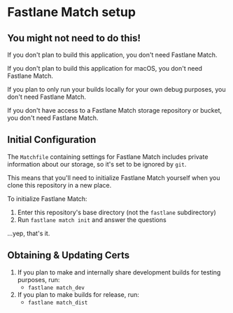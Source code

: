 # Fastlane Match setup

## You might not need to do this!

If you don't plan to build this application, you don't need Fastlane Match.

If you don't plan to build this application for macOS, you don't need Fastlane Match.

If you plan to only run your builds locally for your own debug purposes, you don't need Fastlane Match.

If you don't have access to a Fastlane Match storage repository or bucket, you don't need Fastlane Match.

## Initial Configuration

The `Matchfile` containing settings for Fastlane Match includes private information about our storage, so it's set to be ignored by `git`.

This means that you'll need to initialize Fastlane Match yourself when you clone this repository in a new place.

To initialize Fastlane Match:

1. Enter this repository's base directory (not the `fastlane` subdirectory)
2. Run `fastlane match init` and answer the questions

...yep, that's it.

## Obtaining & Updating Certs

1. If you plan to make and internally share development builds for testing purposes, run:
   * `fastlane match_dev`
2. If you plan to make builds for release, run:
   * `fastlane match_dist`
